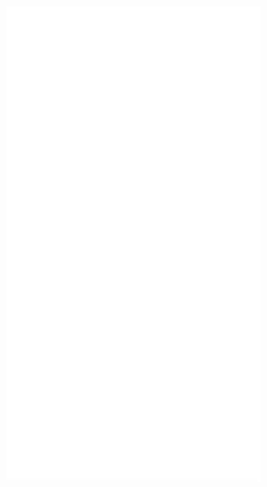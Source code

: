 <p align="center">
<a target="_blank" rel="noopener noreferrer" href="https://ahampriyanshu.com/">
<img src="https://github.com/ahampriyanshu/meta/raw/main/metrics.svg" alt="unable to load" />
</a>
</p>
